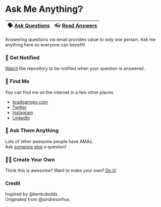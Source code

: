 # Ask Me Anything❔

🗣 [Ask Questions][1] | 👓 [Read Answers][2]
--------------------- | ---------------------

Answering questions via email provides value to only one person. Ask me anything here so everyone can benefit!

### 🔔 Get Notified
[Watch][3] the repository to be notified when your question is answered.

### 📍 Find Me
You can find me on the internet in a few other places.  
- [bradgarropy.com][4]  
- [Twitter][5]
- [Instagram][6]
- [LinkedIn][7]

### 👥 Ask Them Anything
Lots of other awesome people have AMAs.  
Ask [someone else][8] a question!

### 🕺🏼 Create Your Own
Think this is awesome? Want to make your own? [Do it!][9]

### Credit
Inspired by @kentcdodds.  
Originated from @sindresorhus.


[1]: https://github.com/bradgarropy/ama/issues/new
[2]: https://github.com/bradgarropy/ama/issues?q=is%3Aissue+is%3Aclosed
[3]: https://github.com/bradgarropy/ama/subscription
[4]: https://bradgarropy.com
[5]: https://twitter.com/bradgarropy
[6]: https://instagram.com/bradgarropy
[7]: https://linkedin.com/in/bradgarropy
[8]: https://github.com/sindresorhus/amas#ask-these-people-anything
[9]: https://github.com/bradgarropy/ama/fork
